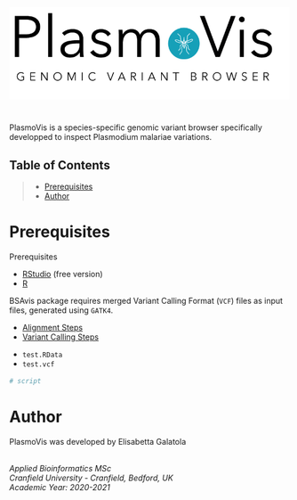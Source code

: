 <br><br>
<img style="float: center;" src="plasmoVis_logo.png" width="550"> </img>

#

PlasmoVis is a species-specific genomic variant browser specifically developped to inspect Plasmodium malariae variations.

## Table of Contents
> - [Prerequisites](#Prerequisites)<br>
> - [Author](#Author)<br>

# Prerequisites
Prerequisites<br>

- [RStudio](https://www.rstudio.com/products/rstudio/download/ "RStudio") (free version) <br>
- [R](https://cran.r-project.org "R") 

BSAvis package requires merged Variant Calling Format (`VCF`) files as input files, generated using `GATK4`.<br> 

- [Alignment Steps](https://github.com/FadyMohareb/BSAvis_GP_2020/blob/main/QC_Alignment_VC/alignment_variantCalling/steps/alignment_steps.txt "Alignment Steps")
- [Variant Calling Steps](https://github.com/FadyMohareb/BSAvis_GP_2020/blob/main/QC_Alignment_VC/alignment_variantCalling/steps/variantCalling_steps.txt "Variant Calling Steps")


* `test.RData`
* `test.vcf` 


```R
# script
```

# Author
PlasmoVis was developed by Elisabetta Galatola<br><br>

_Applied Bioinformatics MSc_<br>
_Cranfield University - Cranfield, Bedford, UK_<br>
_Academic Year: 2020-2021_